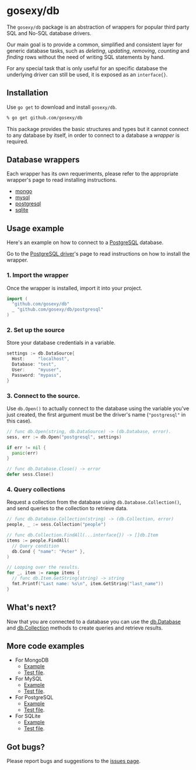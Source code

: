 # gosexy/db

The `gosexy/db` package is an abstraction of wrappers for popular third party SQL and No-SQL
database drivers.

Our main goal is to provide a common, simplified and consistent layer for generic database tasks,
such as *deleting*, *updating*, *removing*, *counting* and *finding* rows without the need of writing SQL
statements by hand.

For any special task that is only useful for an specific database the underlying driver can still be used,
it is exposed as an `interface{}`.

## Installation

Use `go get` to download and install `gosexy/db`.

```bash
% go get github.com/gosexy/db
```

This package provides the basic structures and types but it cannot connect to any
database by itself, in order to connect to a database a *wrapper* is required.

## Database wrappers

Each wrapper has its own requeriments, please refer to the appropriate wrapper's page to read
installing instructions.

* [mongo](/db/wrappers/mongo)
* [mysql](/db/wrappers/mysql)
* [postgresql](/db/wrappers/postgresql)
* [sqlite](/db/wrappers/sqlite)

## Usage example

Here's an example on how to connect to a [PostgreSQL](http://postgresql.org) database.

Go to the [PostgreSQL driver](/db/wrappers/postgresql)'s page to read
instructions on how to install the wrapper.

### 1. Import the wrapper

Once the wrapper is installed, import it into your project.

```go
import (
  "github.com/gosexy/db"
  _ "github.com/gosexy/db/postgresql"
)
```

### 2. Set up the source

Store your database credentials in a variable.

```go
settings := db.DataSource{
  Host:     "localhost",
  Database: "test",
  User:     "myuser",
  Password: "mypass",
}
```

### 3. Connect to the source.

Use `db.Open()` to actually connect to the database using the variable you've just created, the
first argument must be the driver's name (`"postgresql"` in this case).

```go
// func db.Open(string, db.DataSource) -> (db.Database, error).
sess, err := db.Open("postgresql", settings)

if err != nil {
  panic(err)
}

// func db.Database.Close() -> error
defer sess.Close()
```

### 4. Query collections

Request a collection from the database using `db.Database.Collection()`, and send queries to the
collection to retrieve data.

```go
// func db.Database.Collection(string) -> (db.Collection, error)
people, _ := sess.Collection("people")

// func db.Collection.FindAll(...interface{}) -> []db.Item
items := people.FindAll(
  // Query condition
  db.Cond { "name": "Peter" },
)

// Looping over the results.
for _, item := range items {
  // func db.Item.GetString(string) -> string
  fmt.Printf("Last name: %s\n", item.GetString("last_name"))
}
```
## What's next?

Now that you are connected to a database you can use the [db.Database](/db/database) and
[db.Collection](/db/collection) methods to create queries and retrieve results.

## More code examples

* For MongoDB
  * [Example](https://github.com/gosexy/db/blob/master/_examples/mongo/main.go)
  * [Test file](https://github.com/gosexy/db/blob/master/mongo/mongo_test.go).
* For MySQL
  * [Example](https://github.com/gosexy/db/blob/master/_examples/mysql/main.go)
  * [Test file](https://github.com/gosexy/db/blob/master/mysql/mysql_test.go).
* For PostgreSQL
  * [Example](https://github.com/gosexy/db/blob/master/_examples/postgresql/main.go)
  * [Test file](https://github.com/gosexy/db/blob/master/postgresql/postgresql_test.go).
* For SQLite
  * [Example](https://github.com/gosexy/db/blob/master/_examples/sqlite/main.go)
  * [Test file](https://github.com/gosexy/db/blob/master/sqlite/sqlite_test.go).

## Got bugs?

Please report bugs and suggestions to the [issues page](https://github.com/gosexy/db/issues).

